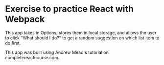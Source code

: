 # Exercise to practice React with Webpack
This app takes in Options, stores them in local storage, and allows the user to click "What should I do?" to get a random suggestion on which list item to do first.

This app was built using Andrew Mead's tutorial on completereactcourse.com.
